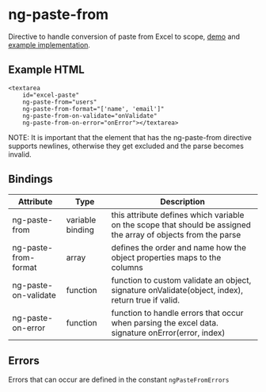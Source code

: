 ng-paste-from
=============

Directive to handle conversion of paste from Excel to scope, [demo](http://digiexam.github.io/ng-paste-from/) and [example implementation](https://github.com/DigiExam/ng-paste-from/tree/gh-pages).

## Example HTML

	<textarea
		id="excel-paste"
		ng-paste-from="users" 
		ng-paste-from-format="['name', 'email']" 
		ng-paste-from-on-validate="onValidate"
		ng-paste-from-on-error="onError"></textarea>

NOTE: It is important that the element that has the ng-paste-from directive supports newlines, otherwise they get excluded and the parse becomes invalid.

## Bindings

| Attribute            | Type             | Description |
| -------------------- | ---------------- | ----------- |
| ng-paste-from        | variable binding | this attribute defines which variable on the scope that should be assigned the array of objects from the parse |
| ng-paste-from-format | array            | defines the order and name how the object properties maps to the columns |
| ng-paste-on-validate | function         | function to custom validate an object, signature onValidate(object, index), return true if valid. |
| ng-paste-on-error    | function         | function to handle errors that occur when parsing the excel data. signature onError(error, index) |

## Errors

Errors that can occur are defined in the constant `ngPasteFromErrors`